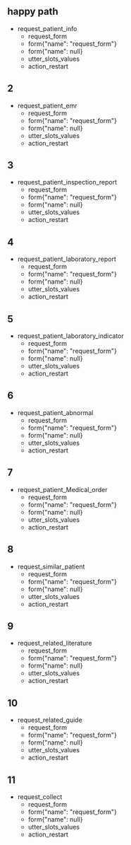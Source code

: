## happy path
* request_patient_info
    - request_form
    - form{"name": "request_form"}
    - form{"name": null}
    - utter_slots_values
    - action_restart

## 2
* request_patient_emr
    - request_form
    - form{"name": "request_form"}
    - form{"name": null}
    - utter_slots_values
    - action_restart

## 3
* request_patient_inspection_report
    - request_form
    - form{"name": "request_form"}
    - form{"name": null}
    - utter_slots_values
    - action_restart

## 4
* request_patient_laboratory_report
    - request_form
    - form{"name": "request_form"}
    - form{"name": null}
    - utter_slots_values
    - action_restart

## 5
* request_patient_laboratory_indicator
    - request_form
    - form{"name": "request_form"}
    - form{"name": null}
    - utter_slots_values
    - action_restart

## 6
* request_patient_abnormal
    - request_form
    - form{"name": "request_form"}
    - form{"name": null}
    - utter_slots_values
    - action_restart

## 7
* request_patient_Medical_order
    - request_form
    - form{"name": "request_form"}
    - form{"name": null}
    - utter_slots_values
    - action_restart

## 8
* request_similar_patient
    - request_form
    - form{"name": "request_form"}
    - form{"name": null}
    - utter_slots_values
    - action_restart

## 9
* request_related_literature
    - request_form
    - form{"name": "request_form"}
    - form{"name": null}
    - utter_slots_values
    - action_restart

## 10
* request_related_guide
    - request_form
    - form{"name": "request_form"}
    - form{"name": null}
    - utter_slots_values
    - action_restart

## 11
* request_collect
    - request_form
    - form{"name": "request_form"}
    - form{"name": null}
    - utter_slots_values
    - action_restart
